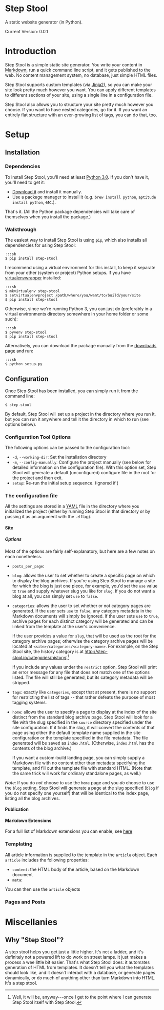 Step Stool
==========

A static website generator (in Python).

Current Version: 0.0.1

Introduction
============

Step Stool is a simple static site generator. You write your content in
[Markdown][md], run a quick command line script, and it gets published to the
web. No content management system, no database, just simple HTML files.

Step Stool supports custom templates (via [Jinja2][jinja]), so you can make
your site look pretty much however you want. You can apply different templates
to different sections of your site, using a single line in a configuration file.

Step Stool also allows you to structure your site pretty much however you
choose. If you want to have nested categories, go for it. If you want an
entirely flat structure with an ever-growing list of tags, you can do that, too.

Setup
=====

Installation
------------

### Dependencies

To install Step Stool, you'll need at least [Python 3.0][python]. If you
don't have it, you'll need to get it:

- [Download it][python] and install it manually.
- Use a package manager to install it (e.g. `brew install python`, `aptitude
  install python`, etc.).

That's it. (All the Python package dependencies will take care of themselves
when you install the package.)

### Walkthrough

The easiest way to install Step Stool is using `pip`, which also installs
all dependencies for using Step Stool:

    :::sh
    $ pip install step-stool

I recommend using a virtual environment for this install, to keep it separate
from your other (system or project) Python setups. If you have
[virtualenvwrapper][vw] installed:

    :::sh
    $ mkvirtualenv step-stool
    $ setvirtualenvproject /path/where/you/want/to/build/your/site
    $ pip install step-stool

Otherwise, since we're running Python 3, you can just do (preferably in a
virtual environments directory somewhere in your home folder or some such):

    :::sh
    $ pyvenv step-stool
    $ pip install step-stool

Alternatively, you can download the package manually from the [downloads
page][download] and run:

    :::sh
    $ python setup.py

Configuration
-------------

Once Step Stool has been installed, you can simply run it from the command line:

    $ step-stool

By default, Step Stool will set up a project in the directory where you run it,
but you can run it anywhere and tell it the directory in which to run (see
options below).

### Configuration Tool Options

The following options can be passed to the configuration tool:

- `-d`, `--working-dir`: Set the installation directory
- `-m`, `--config-manually`: Configure the project manually (see below for
  detailed information on the configuration file). With this option set, Step
  Stool will generate a default (unconfigured) configure file in the root for
  the project and then exit.
- `setup`: Re-run the initial setup sequence. (Ignored if )

### The configuration file

All the settings are stored in a [YAML][yaml] file in the directory where you
initialized the project (either by running Step Stool in that directory or by
passing it as an argument with the `-d` flag).

#### Site

##### Options

Most of the options are fairly self-explanatory, but here are a few notes on
each nonetheless.

- `posts_per_page`:
- `blog`: allows the user to set whether to create a specific page on which to
  display the blog archives. If you're using Step Stool to manage a site for
  which the blog is just one piece, for example, you'd set the `use` value to
  `true` and supply whatever slug you like for `slug`. If you do not want a blog
  at all, you can simply set `use` to `false`.

- `categories`: allows the user to set whether or not category pages are
  generated. If the user sets `use` to `false`, any category metadata in the
  Markdown documents will simply be ignored. If the user sets `use` to `true`,
  archive pages for each distinct category will be generated and can be linked
  from the template at the user's convenience.

    If the user provides a value for `slug`, that will be used as the root for
    the category archive pages; otherwise the category archive pages will be
    located at `<site>/categories/<category-name>`. For example, on the Step
    Stool site, the history category is at
    <http://step-stool.io/categories/history/>.[^1]

    If you include any values under the `restrict` option, Step Stool will
    print an error message for any file that does not match one of the options
    listed. The file will still be generated, but its category metadata will be
    stripped.

- `tags`: exactly like `categories`, except that at present, there is no support
  for restricting the list of tags -- that rather defeats the purpose of most
  tagging systems.

- `home`: allows the user to specify a page to display at the index of the site
  distinct from the standard blog archive page. Step Stool will look for a file
  with the slug specified in the `source` directory specified under the site
  configuration. If it finds the slug, it will convert the contents of that
  page using either the default template name supplied in the site
  configuration or the template specified in the file metadata. The file
  generated will be saved as `index.html`. (Otherwise, `index.html` has the
  contents of the blog archive.)

  If you want a custom-build landing page, you can simply supply a Markdown file
  with no content other than metadata specifying the template, and fill out the
  template file with standard HTML. (Note that the same trick will work for
  ordinary standalone pages, as well.)

*Note:* If you do *not* choose to use the `home` page and you *do* choose to use
the `blog` setting, Step Stool will generate a page at the slug specified
(`blog` if you do not specify one yourself) that will be identical to the index
page, listing all the blog archives.

#### Publication

#### Markdown Extensions

For a full list of Markdown extensions you can enable, see [here][md-ext]

### Templating

All article information is supplied to the template in the `article` object.
Each `article` includes the following properties:

- `content`: the HTML body of the article, based on the Markdown document
- `meta`:

You can then use the `article` objects

### Pages and Posts

Miscellanies
============

Why "Step Stool"?
-----------------

A step stool helps you get just a little higher. It's not a ladder, and it's
definitely not a powered lift to do work on street lamps. It just makes a
process a wee little bit easier. That's what Step Stool does: it automates
generation of HTML from templates. It doesn't tell you what the templates should
look like, and it doesn't interact with a database, or generate pages
dynamically, or do much of anything other than turn Markdown into HTML. It's a
step stool.



[download]: /

[jinja]: http://jinja.pocoo.org/ "Jinja 2 Python Templating Language"

[md]: http://daringfireball.net/projects/markdown/

[md-ext]: http://pythonhosted.org/Markdown/extensions/

[python]: http://www.python.org/download/ "Download Python 3 for your platform"

[vw]: https://bitbucket.org/dhellmann/virtualenvwrapper "Extensions to Ian Bickings virtualenv tool"

[yaml]: http://www.yaml.org/



[^1]: Well, it will be, anyway---once I get to the point where I can generate
Step Stool itself with Step Stool.

